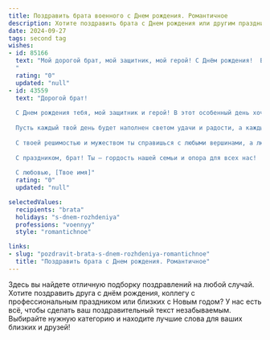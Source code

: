 ```yaml
---
title: Поздравить брата военного c Днем рождения. Романтичное
description: Хотите поздравить брата c Днем рождения или другим праздником? Наш ИИ создаст незабываемое поздравление, а вы обязательно выделитесь среди других.  
date: 2024-09-27
tags: second tag
wishes:
- id: 85166
  text: "Мой дорогой брат, мой защитник, мой герой! С Днём рождения!  В этот день я хочу сказать тебе о моей безграничной любви и гордости. Твоя смелость, твоя преданность долгу, твоя сила – всё это восхищает меня и заставляет моё сердце биться быстрее.  Пусть твоя жизнь будет наполнена не только воинской славой, но и счастьем, любовью и покоем.  Пусть звёзды на небе сияют для тебя так же ярко, как ты сияешь для меня.  С праздником!
  "
  rating: "0"
  updated: "null"
- id: 43559
  text: "Дорогой брат!
  
  С Днем рождения тебя, мой защитник и герой! В этот особенный день хочу пожелать тебе крепости духа, уверенности в каждом шаге и благополучия в душе. Ты не только служишь Родине, но и остаешься верным примером для всех нас.
  
  Пусть каждый твой день будет наполнен светом удачи и радости, а каждый новый год приносит лишь счастье и любовь. Желаю тебе, чтобы мир вокруг был таким же гармоничным, как твоя бесконечная храбрость и забота о близких.
  
  С твоей решимостью и мужеством ты справишься с любыми вершинами, а любовь и поддержка будут всегда рядом. Пусть твое сердце остается открытым для тепла и романтики, а мечты сбываются с каждой новой звездой на небе.
  
  С праздником, брат! Ты – гордость нашей семьи и опора для всех нас!
  
  С любовью, [Твое имя]"
  rating: "0"
  updated: "null"

selectedValues:
  recipients: "brata"
  holidays: "s-dnem-rozhdeniya"
  professions: "voennyy"
  style: "romantichnoe"

links:
- slug: "pozdravit-brata-s-dnem-rozhdeniya-romantichnoe"
  title: "Поздравить брата c Днем рождения. Романтичное"
---
```


Здесь вы найдете отличную подборку поздравлений на любой случай.
Хотите поздравить друга с днём рождения, коллегу с профессиональным праздником или близких с Новым годом? У нас есть всё, чтобы сделать ваш поздравительный текст незабываемым. Выбирайте нужную категорию и находите лучшие слова для ваших близких и друзей!
